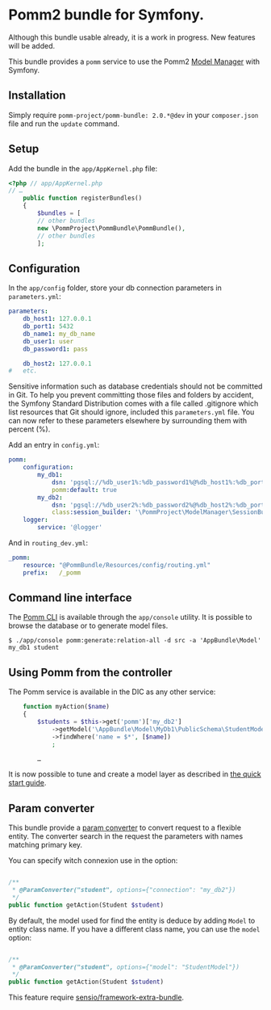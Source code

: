 # Pomm2 bundle for Symfony.

Although this bundle usable already, it is a work in progress. New features will be added.

This bundle provides a `pomm` service to use the Pomm2 [Model Manager](https://github.com/pomm-project/ModelManager) with Symfony.

## Installation

Simply require `pomm-project/pomm-bundle: 2.0.*@dev` in your `composer.json` file and run the `update` command.

## Setup

Add the bundle in the `app/AppKernel.php` file:

```php
<?php // app/AppKernel.php
// …
    public function registerBundles()
    {
        $bundles = [
        // other bundles
        new \PommProject\PommBundle\PommBundle(),
        // other bundles
        ];
```
## Configuration

In the `app/config` folder, store your db connection parameters in `parameters.yml`:

```yml
parameters:
    db_host1: 127.0.0.1
    db_port1: 5432
    db_name1: my_db_name
    db_user1: user
    db_password1: pass

    db_host2: 127.0.0.1
#   etc.
```

Sensitive information such as database credentials should not be committed in Git. To help you prevent committing those files and folders by accident, the Symfony Standard Distribution comes with a file called .gitignore which list resources that Git should ignore, included this `parameters.yml` file.
You can now refer to these parameters elsewhere by surrounding them with percent (%).

Add an entry in `config.yml`:

```yml
pomm:
    configuration:
        my_db1:
            dsn: 'pgsql://%db_user1%:%db_password1%@%db_host1%:%db_port1%/%db_name1%'
            pomm:default: true
        my_db2:
            dsn: 'pgsql://%db_user2%:%db_password2%@%db_host2%:%db_port2%/%db_name2%'
            class:session_builder: '\PommProject\ModelManager\SessionBuilder'
    logger:
        service: '@logger'
```

And in `routing_dev.yml`:

```yml
_pomm:
    resource: "@PommBundle/Resources/config/routing.yml"
    prefix:   /_pomm
```

## Command line interface

The [Pomm CLI](https://github.com/pomm-project/Cli) is available through the `app/console` utility. It is possible to browse the database or to generate model files.

```
$ ./app/console pomm:generate:relation-all -d src -a 'AppBundle\Model' my_db1 student
```

## Using Pomm from the controller

The Pomm service is available in the DIC as any other service:

```php
    function myAction($name)
    {
        $students = $this->get('pomm')['my_db2']
            ->getModel('\AppBundle\Model\MyDb1\PublicSchema\StudentModel')
            ->findWhere('name = $*', [$name])
            ;

        …
```

It is now possible to tune and create a model layer as described in [the quick start guide](http://www.pomm-project.org/documentation/sandbox2).

## Param converter

This bundle provide a [param
converter](http://symfony.com/doc/master/bundles/SensioFrameworkExtraBundle/annotations/converters.html)
to convert request to a flexible entity. The converter search in the request the
parameters with names matching primary key.

You can specify witch connexion use in the option:

```php

/**
 * @ParamConverter("student", options={"connection": "my_db2"})
 */
public function getAction(Student $student)
```

By default, the model used for find the entity is deduce by adding ``Model`` to
entity class name. If you have a different class name, you can use the ``model``
option:

```php

/**
 * @ParamConverter("student", options={"model": "StudentModel"})
 */
public function getAction(Student $student)
```

This feature require
[sensio/framework-extra-bundle](http://symfony.com/doc/master/bundles/SensioFrameworkExtraBundle/index.html).
